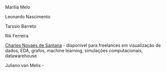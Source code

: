 Marília Melo

Leonardo Nascimento 

Tarssio Barreto

Rik Ferreira

[Charles Novaes de Santana](linkedin.com/in/cndesantana/) - disponível para freelances em visualização de dados, EDA, grafos, machine learning, simulações computacionais, datawarehouse

Juliano van Melis - 
